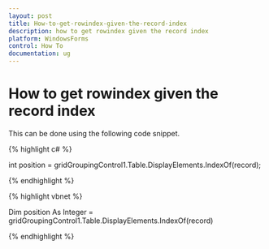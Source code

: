 ```yaml
---
layout: post
title: How-to-get-rowindex-given-the-record-index
description: how to get rowindex given the record index
platform: WindowsForms
control: How To
documentation: ug
---
```


# How to get rowindex given the record index

This can be done using the following code snippet.

{% highlight c# %}



int position = gridGroupingControl1.Table.DisplayElements.IndexOf(record);

{% endhighlight %}

{% highlight vbnet %}



Dim position As Integer = gridGroupingControl1.Table.DisplayElements.IndexOf(record)

{% endhighlight %}

